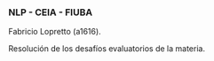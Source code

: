 ### NLP - CEIA - FIUBA

Fabricio Lopretto (a1616).

Resolución de los desafíos evaluatorios de la materia.
